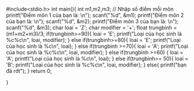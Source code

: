 #include<stdio.h>
int main(){
    int m1,m2,m3;
//    Nhập số điểm mỗi môn
    printf("Điểm môn 1 của bạn là: \n");
    scanf("%d", &m1);
    printf("Điểm môn 2 của bạn là: \n");
    scanf("%d", &m2);
    printf("Điểm môn 3 của bạn là: \n");
    scanf("%d", &m3);
    char loai = 'Z';
    char modifier = '+';
    float  trungbinh = (m1+m2+m3)/3;
    if(trungbinh>=90){
        loai =  'E';
        printf("Loại của học sinh là %c%c\n", loai, modifier);
    }
    else if(trungbinh>=80){
        loai = 'E';
        printf("Loại của học sinh là %c\n", loai);
    }
    else if(trungbinh >=70){
        loai  = 'A';
        printf("Loại của học sinh là %c%c\n", loai, modifier);
    }
    else if(trungbinh >=60) {
        loai = 'A';
        printf("Loại của học sinh là %c\n", loai);
    }
    else if(trungbinh>= 50){
        loai = 'B';
        printf("Loại của học sinh là %c%c\n", loai, modifier);
    }
    else{
        printf("bạn đã rớt");
    }
    return 0;


}
